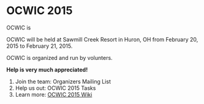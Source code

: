 OCWIC 2015
====

OCWIC is 

OCWIC will be held at Sawmill Creek Resort in Huron, OH from February 20, 2015 to February 21, 2015.

OCWIC is organized and run by volunters.

**Help is very much appreciated!**

1. Join the team: Organizers Mailing List
2. Help us out: OCWIC 2015 Tasks
3. Learn more: [OCWIC 2015 Wiki](https://github.com/OCWIC/2015/wiki)

